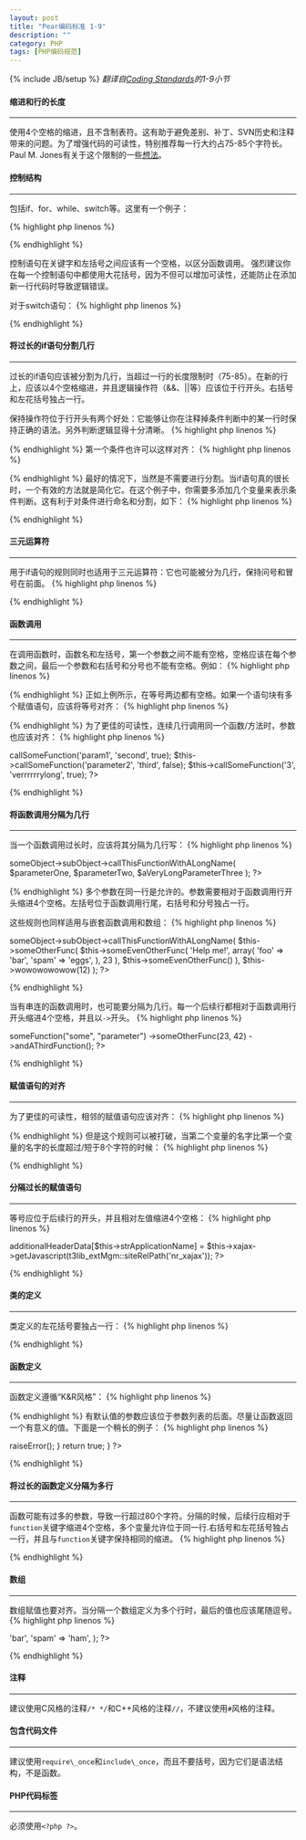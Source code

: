 ```yaml
---
layout: post
title: "Pear编码标准 1-9"
description: ""
category: PHP
tags: [PHP编码规范]
---
```

{% include JB/setup %}
*翻译自[Coding Standards](http://pear.php.net/manual/en/standards.php)的1-9小节*

#### 缩进和行的长度
- - -
使用4个空格的缩进，且不含制表符。这有助于避免差别、补丁、SVN历史和注释带来的问题。为了增强代码的可读性，特别推荐每一行大约占75-85个字符长。 Paul M. Jones有关于这个限制的一些[想法](http://paul-m-jones.com/archives/category/programming/php)。

<!--more-->

#### 控制结构
- - -
包括if、for、while、switch等。这里有一个例子：

{% highlight php linenos %}
<?php
if ((condition1) || (condition2)) {
    action1;
} elseif ((condition3) && (condition4)) {
    action2;
} else {
    defaultaction;
}
?>
{% endhighlight %}

控制语句在关键字和左括号之间应该有一个空格，以区分函数调用。
强烈建议你在每一个控制语句中都使用大花括号，因为不但可以增加可读性，还能防止在添加新一行代码时导致逻辑错误。

对于switch语句：
{% highlight php linenos %}
<?php
switch (condition) {
case 1:
    action1;
    break;

case 2:
    action2;
    break;

default:
    defaultaction;
    break;
}
?>
{% endhighlight %}

#### 将过长的if语句分割几行
- - -
过长的if语句应该被分割为几行，当超过一行的长度限制时（75-85）。在新的行上，应该以4个空格缩进，并且逻辑操作符（&&、||等）应该位于行开头。右括号和左花括号独占一行。

保持操作符位于行开头有两个好处：它能够让你在注释掉条件判断中的某一行时保持正确的语法。另外判断逻辑显得十分清晰。
{% highlight php linenos %}
<?php

if (($condition1
    || $condition2)
    && $condition3
    && $condition4
) {
    //code here
}
?>
{% endhighlight %}
第一个条件也许可以这样对齐：
{% highlight php linenos %}
<?php

if (   $condition1
    || $condition2
    || $condition3
) {
    //code here
}
?>
{% endhighlight %}
最好的情况下，当然是不需要进行分割。当if语句真的很长时，一个有效的方法就是简化它。在这个例子中，你需要多添加几个变量来表示条件判断。这有利于对条件进行命名和分割，如下：
{% highlight php linenos %}
<?php

$is_foo = ($condition1 || $condition2);
$is_bar = ($condition3 && $condtion4);
if ($is_foo && $is_bar) {
    // ....
}
?>
{% endhighlight %}

#### 三元运算符
- - -
用于if语句的规则同时也适用于三元运算符：它也可能被分为几行，保持问号和冒号在前面。
{% highlight php linenos %}
<?php

$a = $condition1 && $condition2
    ? $foo : $bar;

$b = $condition3 && $condition4
    ? $foo_man_this_is_too_long_what_should_i_do
    : $bar;
?>
{% endhighlight %}

#### 函数调用
- - -
在调用函数时，函数名和左括号，第一个参数之间不能有空格，空格应该在每个参数之间，最后一个参数和右括号和分号也不能有空格。例如：
{% highlight php linenos %}
<?php
$var = foo($bar, $baz, $quux);
?>
{% endhighlight %}
正如上例所示，在等号两边都有空格。如果一个语句块有多个赋值语句，应该将等号对齐：
{% highlight php linenos %}
<?php
$short         = foo($bar);
$long_variable = foo($baz);
?>
{% endhighlight %}
为了更佳的可读性，连续几行调用同一个函数/方法时，参数也应该对齐：
{% highlight php linenos %}
<?php
$this->callSomeFunction('param1',     'second',        true);
$this->callSomeFunction('parameter2', 'third',         false);
$this->callSomeFunction('3',          'verrrrrrylong', true);
?>
{% endhighlight %}

#### 将函数调用分隔为几行
- - -
当一个函数调用过长时，应该将其分隔为几行写：
{% highlight php linenos %}
<?php
$this->someObject->subObject->callThisFunctionWithALongName(
    $parameterOne, $parameterTwo,
    $aVeryLongParameterThree
);
?>
{% endhighlight %}
多个参数在同一行是允许的。参数需要相对于函数调用行开头缩进4个空格。左括号位于函数调用行尾，右括号和分号独占一行。

这些规则也同样适用与嵌套函数调用和数组：
{% highlight php linenos %}
<?php
$this->someObject->subObject->callThisFunctionWithALongName(
    $this->someOtherFunc(
        $this->someEvenOtherFunc(
            'Help me!',
            array(
                'foo'  => 'bar',
                'spam' => 'eggs',
            ),
            23
        ),
        $this->someEvenOtherFunc()
    ),
    $this->wowowowowow(12)
);
?>
{% endhighlight %}

当有串连的函数调用时，也可能要分隔为几行。每一个后续行都相对于函数调用行开头缩进4个空格，并且以`->`开头。
{% highlight php linenos %}
<?php

$someObject->someFunction("some", "parameter")
    ->someOtherFunc(23, 42)
    ->andAThirdFunction();
?>
{% endhighlight %}

#### 赋值语句的对齐
- - -
为了更佳的可读性，相邻的赋值语句应该对齐：
{% highlight php linenos %}
<?php
$short  = foo($bar);
$longer = foo($baz);
?>
{% endhighlight %}
但是这个规则可以被打破，当第二个变量的名字比第一个变量的名字的长度超过/短于8个字符的时候：
{% highlight php linenos %}
<?php
$short = foo($bar);
$thisVariableNameIsVeeeeeeeeeeryLong = foo($baz);
?>
{% endhighlight %}

#### 分隔过长的赋值语句
- - -
等号应位于后续行的开头，并且相对左值缩进4个空格：
{% highlight php linenos %}
<?php
$GLOBALS['TSFE']->additionalHeaderData[$this->strApplicationName]
    = $this->xajax->getJavascript(t3lib_extMgm::siteRelPath('nr_xajax'));
?>
{% endhighlight %}

#### 类的定义
- - -
类定义的左花括号要独占一行：
{% highlight php linenos %}
<?php
class Foo_Bar
{

    //... code goes here

}
?>
{% endhighlight %}

#### 函数定义
- - -
函数定义遵循“K&R风格”：
{% highlight php linenos %}
<?php
function fooFunction($arg1, $arg2 = '')
{
    if (condition) {
        statement;
    }
    return $val;
}
?>
{% endhighlight %}
有默认值的参数应该位于参数列表的后面。尽量让函数返回一个有意义的值。下面是一个稍长的例子：
{% highlight php linenos %}
<?php
function connect(&$dsn, $persistent = false)
{
    if (is_array($dsn)) {
        $dsninfo = &$dsn;
    } else {
        $dsninfo = DB::parseDSN($dsn);
    }

    if (!$dsninfo || !$dsninfo['phptype']) {
        return $this->raiseError();
    }

    return true;
}
?>
{% endhighlight %}

#### 将过长的函数定义分隔为多行
- - -
函数可能有过多的参数，导致一行超过80个字符。分隔的时候，后续行应相对于`function`关键字缩进4个空格，多个变量允许位于同一行.右括号和左花括号独占一行，并且与`function`关键字保持相同的缩进。
{% highlight php linenos %}
<?php
function someFunctionWithAVeryLongName($firstParameter = 'something', $secondParameter = 'booooo',
    $third = null, $fourthParameter = false, $fifthParameter = 123.12,
    $sixthParam = true
) {
    //....
?>
{% endhighlight %}

#### 数组
- - -
数组赋值也要对齐。当分隔一个数组定义为多个行时，最后的值也应该尾随逗号。
{% highlight php linenos %}
<?php
$some_array = array(
    'foo'  => 'bar',
    'spam' => 'ham',
);
?>
{% endhighlight %}

#### 注释
- - -
建议使用C风格的注释`/* */`和C++风格的注释`//`，不建议使用`#`风格的注释。

#### 包含代码文件
- - -
建议使用`require\_once`和`include\_once`，而且不要括号，因为它们是语法结构，不是函数。

#### PHP代码标签
- - -
必须使用`<?php ?>`。
